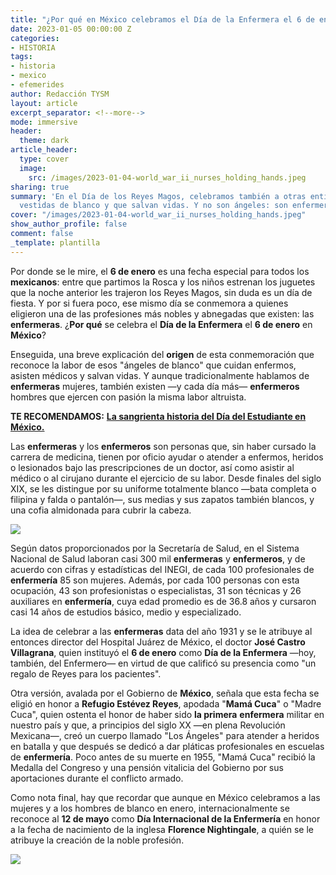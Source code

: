 ```yaml
---
title: "¿Por qué en México celebramos el Día de la Enfermera el 6 de enero?"
date: 2023-01-05 00:00:00 Z
categories:
- HISTORIA
tags:
- historia
- mexico
- efemerides
author: Redacción TYSM
layout: article
excerpt_separator: <!--more-->
mode: immersive
header:
  theme: dark
article_header:
  type: cover
  image:
    src: /images/2023-01-04-world_war_ii_nurses_holding_hands.jpeg
sharing: true
summary: 'En el Día de los Reyes Magos, celebramos también a otras entidades bondadosas,
  vestidas de blanco y que salvan vidas. Y no son ángeles: son enfermeras…'
cover: "/images/2023-01-04-world_war_ii_nurses_holding_hands.jpeg"
show_author_profile: false
comment: false
_template: plantilla
---
```







Por donde se le mire, el **6 de enero** es una fecha especial para todos los **mexicanos**: entre que partimos la Rosca y los niños estrenan los juguetes que la noche anterior les trajeron los Reyes Magos, sin duda es un día de fiesta. Y por si fuera poco, ese mismo día se conmemora a quienes eligieron una de las profesiones más nobles y abnegadas que existen: las **enfermeras**. ¿**Por qué** se celebra el **Día de la Enfermera** el **6 de enero** en **México**?

Enseguida, una breve explicación del **origen** de esta conmemoración que reconoce la labor de esos "ángeles de blanco" que cuidan enfermos, asisten médicos y salvan vidas. Y aunque tradicionalmente hablamos de **enfermeras** mujeres, también existen —y cada día más— **enfermeros** hombres que ejercen con pasión la misma labor altruista.

**TE RECOMENDAMOS:** [**La sangrienta historia del Día del Estudiante en México.**](https://blog.tonoysumariachi.com/historia/2022/06/16/la-sangrienta-historia-del-dia-del-estudiante-en-mexico.html)

Las **enfermeras** y los **enfermeros** son personas que, sin haber cursado la carrera de medicina, tienen por oficio ayudar o atender a enfermos, heridos o lesionados bajo las prescripciones de un doctor, así como asistir al médico o al cirujano durante el ejercicio de su labor. Desde finales del siglo XIX, se les distingue por su uniforme totalmente blanco —bata completa o filipina y falda o pantalón—, sus medias y sus zapatos también blancos, y una cofia almidonada para cubrir la cabeza.

![](https://upload.wikimedia.org/wikipedia/commons/thumb/6/67/009479-031_CLASE_A_ENFERMERAS_Y_PL%C3%81TICA_A_MUJERES_AGOSTO_16_1957_%2838009964145%29.jpg/1024px-009479-031_CLASE_A_ENFERMERAS_Y_PL%C3%81TICA_A_MUJERES_AGOSTO_16_1957_%2838009964145%29.jpg)

Según datos proporcionados por la Secretaría de Salud, en el Sistema Nacional de Salud laboran casi 300 mil **enfermeras** y **enfermeros**, y de acuerdo con cifras y estadísticas del INEGI, de cada 100 profesionales de **enfermería** 85 son mujeres. Además, por cada 100 personas con esta ocupación, 43 son profesionistas o especialistas, 31 son técnicas y 26 auxiliares en **enfermería**, cuya edad promedio es de 36.8 años y cursaron casi 14 años de estudios básico, medio y especializado.

La idea de celebrar a las **enfermeras** data del año 1931 y se le atribuye al entonces director del Hospital Juárez de México, el doctor **José Castro Villagrana**, quien instituyó el **6 de enero** como **Día de la Enfermera** —hoy, también, del Enfermero— en virtud de que calificó su presencia como "un regalo de Reyes para los pacientes".

Otra versión, avalada por el Gobierno de **México**, señala que esta fecha se eligió en honor a **Refugio Estévez Reyes**, apodada "**Mamá Cuca**" o "Madre Cuca", quien ostenta el honor de haber sido **la primera** **enfermera** militar en nuestro país y que, a principios del siglo XX —en plena Revolución Mexicana—, creó un cuerpo llamado "Los Ángeles" para atender a heridos en batalla y que después se dedicó a dar pláticas profesionales en escuelas de **enfermería**. Poco antes de su muerte en 1955, "Mamá Cuca" recibió la Medalla del Congreso y una pensión vitalicia del Gobierno por sus aportaciones durante el conflicto armado.

Como nota final, hay que recordar que aunque en México celebramos a las mujeres y a los hombres de blanco en enero, internacionalmente se reconoce al **12 de mayo** como **Día Internacional de la Enfermería** en honor a la fecha de nacimiento de la inglesa **Florence Nightingale**, a quién se le atribuye la creación de la noble profesión.

![](https://upload.wikimedia.org/wikipedia/commons/thumb/a/ab/Florence_Nightingale_%28H_Hering_NPG_x82368%29.jpg/552px-Florence_Nightingale_%28H_Hering_NPG_x82368%29.jpg)
